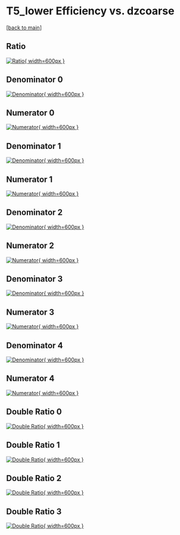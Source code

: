 # T5_lower Efficiency vs. dzcoarse

[[back to main](./)]



## Ratio

[![Ratio](../mtv/var/T5_lower_vtr_13_1_eff_dzcoarse.png){ width=600px }](../mtv/var/T5_lower_vtr_13_1_eff_dzcoarse.pdf)

## Denominator 0

[![Denominator](../mtv/den/T5_lower_vtr_13_1_eff_dzcoarse_den0.png){ width=600px }](../mtv/den/T5_lower_vtr_13_1_eff_dzcoarse_den0.pdf)

## Numerator 0

[![Numerator](../mtv/num/T5_lower_vtr_13_1_eff_dzcoarse_num0.png){ width=600px }](../mtv/num/T5_lower_vtr_13_1_eff_dzcoarse_num0.pdf)

## Denominator 1

[![Denominator](../mtv/den/T5_lower_vtr_13_1_eff_dzcoarse_den1.png){ width=600px }](../mtv/den/T5_lower_vtr_13_1_eff_dzcoarse_den1.pdf)

## Numerator 1

[![Numerator](../mtv/num/T5_lower_vtr_13_1_eff_dzcoarse_num1.png){ width=600px }](../mtv/num/T5_lower_vtr_13_1_eff_dzcoarse_num1.pdf)

## Denominator 2

[![Denominator](../mtv/den/T5_lower_vtr_13_1_eff_dzcoarse_den2.png){ width=600px }](../mtv/den/T5_lower_vtr_13_1_eff_dzcoarse_den2.pdf)

## Numerator 2

[![Numerator](../mtv/num/T5_lower_vtr_13_1_eff_dzcoarse_num2.png){ width=600px }](../mtv/num/T5_lower_vtr_13_1_eff_dzcoarse_num2.pdf)

## Denominator 3

[![Denominator](../mtv/den/T5_lower_vtr_13_1_eff_dzcoarse_den3.png){ width=600px }](../mtv/den/T5_lower_vtr_13_1_eff_dzcoarse_den3.pdf)

## Numerator 3

[![Numerator](../mtv/num/T5_lower_vtr_13_1_eff_dzcoarse_num3.png){ width=600px }](../mtv/num/T5_lower_vtr_13_1_eff_dzcoarse_num3.pdf)

## Denominator 4

[![Denominator](../mtv/den/T5_lower_vtr_13_1_eff_dzcoarse_den4.png){ width=600px }](../mtv/den/T5_lower_vtr_13_1_eff_dzcoarse_den4.pdf)

## Numerator 4

[![Numerator](../mtv/num/T5_lower_vtr_13_1_eff_dzcoarse_num4.png){ width=600px }](../mtv/num/T5_lower_vtr_13_1_eff_dzcoarse_num4.pdf)

## Double Ratio 0

[![Double Ratio](../mtv/ratio/T5_lower_vtr_13_1_eff_dzcoarse_ratio0.png){ width=600px }](../mtv/ratio/T5_lower_vtr_13_1_eff_dzcoarse_ratio0.pdf)

## Double Ratio 1

[![Double Ratio](../mtv/ratio/T5_lower_vtr_13_1_eff_dzcoarse_ratio1.png){ width=600px }](../mtv/ratio/T5_lower_vtr_13_1_eff_dzcoarse_ratio1.pdf)

## Double Ratio 2

[![Double Ratio](../mtv/ratio/T5_lower_vtr_13_1_eff_dzcoarse_ratio2.png){ width=600px }](../mtv/ratio/T5_lower_vtr_13_1_eff_dzcoarse_ratio2.pdf)

## Double Ratio 3

[![Double Ratio](../mtv/ratio/T5_lower_vtr_13_1_eff_dzcoarse_ratio3.png){ width=600px }](../mtv/ratio/T5_lower_vtr_13_1_eff_dzcoarse_ratio3.pdf)

